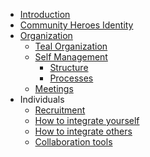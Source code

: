 <!-- docs/_sidebar.md -->

* [Introduction](/)
* [Community Heroes Identity](identity.md)
* [Organization](organization.md)
    * [Teal Organization](teal.md)
    * [Self Management](selfmanagement.md)
        * [Structure](structure.md)
        * [Processes](processes.md)
    * [Meetings](meetings.md)
* Individuals
    * [Recruitment](recruitment.md)
    * [How to integrate yourself](integration.md)
    * [How to integrate others](othersint.md)
    * [Collaboration tools](tools.md)
